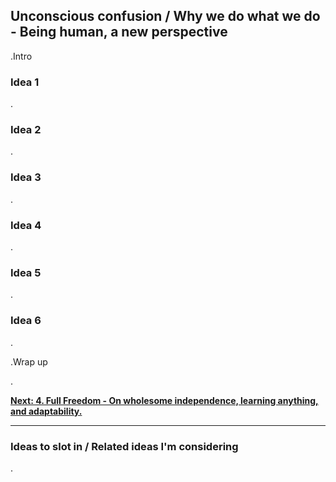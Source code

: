 ## Unconscious confusion / Why we do what we do - Being human, a new perspective

.Intro

### Idea 1

.

### Idea 2

.

### Idea 3

.

### Idea 4

.

### Idea 5

.

### Idea 6

.

.Wrap up

.

[**Next: 4. Full Freedom - On wholesome independence, learning anything, and adaptability.**](https://skillofliving.com/4)

****

### Ideas to slot in / Related ideas I'm considering

.




